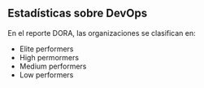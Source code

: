 ## Estadísticas sobre DevOps

En el reporte DORA, las organizaciones se clasifican en:

* Elite performers
* High permormers
* Medium performers
* Low performers

